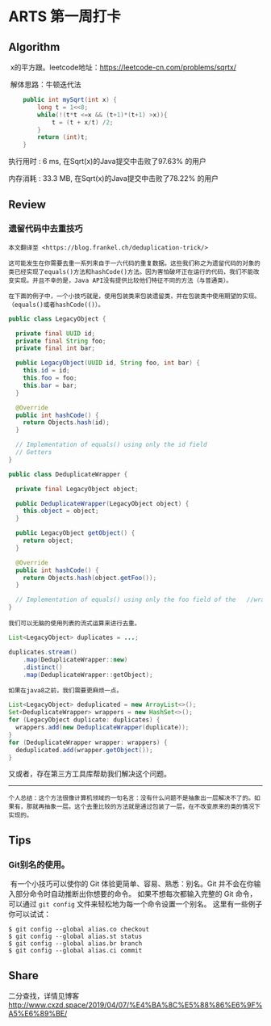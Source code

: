 # ARTS 第一周打卡

## Algorithm

​	x的平方跟。leetcode地址：<https://leetcode-cn.com/problems/sqrtx/>

​	 解体思路：牛顿迭代法

```java
    public int mySqrt(int x) {
        long t = 1<<8;
        while(!(t*t <=x && (t+1)*(t+1) >x)){
            t = (t + x/t) /2;
        }
        return (int)t;
    }
```

执行用时 : 6 ms, 在Sqrt(x)的Java提交中击败了97.63% 的用户

内存消耗 : 33.3 MB, 在Sqrt(x)的Java提交中击败了78.22% 的用户

## Review

### 遗留代码中去重技巧

```
本文翻译至 <https://blog.frankel.ch/deduplication-trick/>
```



```
这可能发生在你需要去重一系列来自于一六代码的重复数据。这些我们称之为遗留代码的对象的类已经实现了equals()方法和hashCode()方法。因为害怕破坏正在运行的代码，我们不能改变实现。并且不幸的是，Java API没有提供比较他们特征不同的方法（与普通类）。
```

```
在下面的例子中，一个小技巧就是，使用包装类来包装遗留类，并在包装类中使用期望的实现。（equals()或者hashCode(()）。
```

```java
public class LegacyObject {

  private final UUID id;
  private final String foo;
  private final int bar;

  public LegacyObject(UUID id, String foo, int bar) {
    this.id = id;
    this.foo = foo;
    this.bar = bar;
  }

  @Override
  public int hashCode() {
    return Objects.hash(id);
  }

  // Implementation of equals() using only the id field
  // Getters
}
```

```java
public class DeduplicateWrapper {

  private final LegacyObject object;

  public DeduplicateWrapper(LegacyObject object) {
    this.object = object;
  }

  public LegacyObject getObject() {
    return object;
  }

  @Override
  public int hashCode() {
    return Objects.hash(object.getFoo());
  }

  // Implementation of equals() using only the foo field of the   //wrapped object
}
```

```
我们可以无脑的使用列表的流式运算来进行去重。
```

```java
List<LegacyObject> duplicates = ...;

duplicates.stream()
    .map(DeduplicateWrapper::new)
    .distinct()
    .map(DeduplicateWrapper::getObject);
```

```
如果在java8之前，我们需要更麻烦一点。
```

```java
List<LegacyObject> deduplicated = new ArrayList<>();
Set<DeduplicateWrapper> wrappers = new HashSet<>();
for (LegacyObject duplicate: duplicates) {
  wrappers.add(new DeduplicateWrapper(duplicate));
}
for (DeduplicateWrapper wrapper: wrappers) {
  deduplicated.add(wrapper.getObject());
}
```



又或者，存在第三方工具库帮助我们解决这个问题。



------



```
个人总结：这个方法很像计算机领域的一句名言：没有什么问题不是抽象出一层解决不了的。如果有，那就再抽象一层。这个去重比较的方法就是通过包装了一层，在不改变原来的类的情况下实现的。
```

## Tips

### Git别名的使用。

​	有一个小技巧可以使你的 Git 体验更简单、容易、熟悉：别名。Git 并不会在你输入部分命令时自动推断出你想要的命令。 如果不想每次都输入完整的 Git 命令，可以通过 `git config` 文件来轻松地为每一个命令设置一个别名。 这里有一些例子你可以试试：

```
$ git config --global alias.co checkout
$ git config --global alias.st status
$ git config --global alias.br branch
$ git config --global alias.ci commit
```

## Share

 二分查找，详情见博客<http://www.cxzd.space/2019/04/07/%E4%BA%8C%E5%88%86%E6%9F%A5%E6%89%BE/>